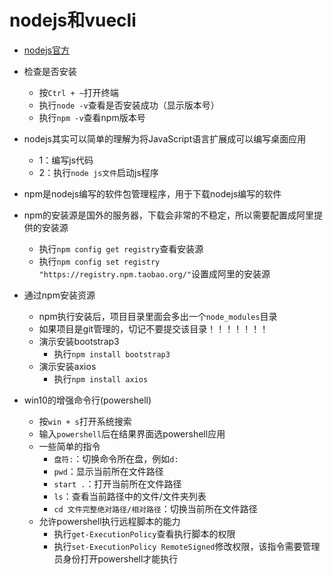 # nodejs和vuecli

- [nodejs官方](https://nodejs.org/en/)
- 检查是否安装
  - 按`Ctrl + ~`打开终端
  - 执行`node -v`查看是否安装成功（显示版本号）
  - 执行`npm -v`查看npm版本号
- nodejs其实可以简单的理解为将JavaScript语言扩展成可以编写桌面应用
  - 1：编写js代码
  - 2：执行`node js文件`启动js程序
- npm是nodejs编写的软件包管理程序，用于下载nodejs编写的软件
- npm的安装源是国外的服务器，下载会非常的不稳定，所以需要配置成阿里提供的安装源
  - 执行`npm config get registry`查看安装源
  - 执行`npm config set registry "https://registry.npm.taobao.org/"`设置成阿里的安装源
- 通过npm安装资源
  - npm执行安装后，项目目录里面会多出一个`node_modules`目录
  - 如果项目是git管理的，切记不要提交该目录！！！！！！！
  - 演示安装bootstrap3
    - 执行`npm install bootstrap3`
  - 演示安装axios
    - 执行`npm install axios`

- win10的增强命令行(powershell)
  - 按`win + s`打开系统搜索
  - 输入`powershell`后在结果界面选powershell应用
  - 一些简单的指令
    - `盘符:`：切换命令所在盘，例如`d:`
    - `pwd`：显示当前所在文件路径
    - `start .`：打开当前所在文件路径
    - `ls`：查看当前路径中的文件/文件夹列表
    - `cd 文件完整绝对路径/相对路径`：切换当前所在文件路径
  - 允许powershell执行远程脚本的能力
    - 执行`get-ExecutionPolicy`查看执行脚本的权限
    - 执行`set-ExecutionPolicy RemoteSigned`修改权限，该指令需要管理员身份打开powershell才能执行
